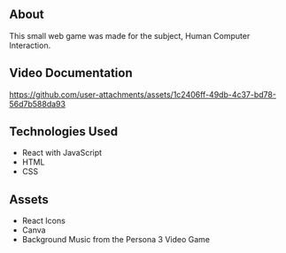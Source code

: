 ## About 
This small web game was made for the subject, Human Computer Interaction. 

## Video Documentation 


https://github.com/user-attachments/assets/1c2406ff-49db-4c37-bd78-56d7b588da93



## Technologies Used 
- React with JavaScript
- HTML
- CSS 

## Assets 
- React Icons
- Canva 
- Background Music from the Persona 3 Video Game 
